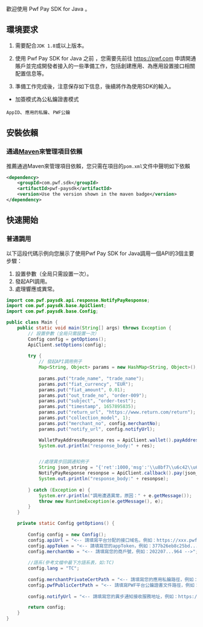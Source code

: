 
歡迎使用 Pwf Pay SDK for Java 。

## 環境要求
1. 需要配合`JDK 1.8`或以上版本。


2. 使用 Pwf Pay SDK for Java 之前 ，您需要先前往 https://pwf.com 申請開通賬戶並完成開發者接入的一些準備工作，包括創建應用、為應用設置接口相關配置信息等。

3. 準備工作完成後，注意保存如下信息，後續將作為使用SDK的輸入。

* 加簽模式為公私鑰證書模式

`AppID`、`應用的私鑰`、`PWF公鑰`

## 安裝依賴
### 通過[Maven](https://mvnrepository.com/artifact/com.pwf.sdk/pwf-paysdk)來管理項目依賴
推薦通過Maven來管理項目依賴，您只需在項目的`pom.xml`文件中聲明如下依賴

```xml
<dependency>
    <groupId>com.pwf.sdk</groupId>
    <artifactId>pwf-paysdk</artifactId>
    <version>Use the version shown in the maven badge</version>
</dependency>
```

## 快速開始
### 普通調用
以下這段代碼示例向您展示了使用Pwf Pay SDK for Java調用一個API的3個主要步驟：

1. 設置參數（全局只需設置一次）。
2. 發起API調用。
3. 處理響應或異常。

```java
import com.pwf.paysdk.api.response.NotifyPayResponse;
import com.pwf.paysdk.base.ApiClient;
import com.pwf.paysdk.base.Config;

public class Main {
    public static void main(String[] args) throws Exception {
        // 設置參數（全局只需設置一次）
        Config config = getOptions();
        ApiClient.setOptions(config);
        
        try {
            // 發起API調用例子
            Map<String, Object> params = new HashMap<String, Object>();
            
            params.put("trade_name", "trade_name");
            params.put("fiat_currency", "EUR");
            params.put("fiat_amount", 0.01);
            params.put("out_trade_no", "order-009");
            params.put("subject", "order-test");
            params.put("timestamp", 1657895835);
            params.put("return_url", "https://www.return.com/return");
            params.put("collection_model", 1);
            params.put("merchant_no", config.merchantNo);
            params.put("notify_url", config.notifyUrl);

            WalletPayAddressResponse res = ApiClient.wallet().payAddress(params);
            System.out.println("response_body:" + res);


            //處理異步回調通知例子
            String json_string = "{'ret':1000,'msg':'\\u8bf7\\u6c42\\u6210\\u529f','data':'WDlwdnBoSkFDeS96bVdIYjg4WUNaaXVuV3NTQ3JHWU9t.........'}";
            NotifyPayResponse resonpse = ApiClient.callback().pay(json_string);
            System.out.println("response_body:" + resonpse);
            
        } catch (Exception e) {
            System.err.println("調用遭遇異常，原因：" + e.getMessage());
            throw new RuntimeException(e.getMessage(), e);
        }
    }

    private static Config getOptions() {
    
        Config config = new Config();
        config.apiUrl = "<-- 請填寫平台分配的接口域名，例如：https://xxx.pwf.com/ -->";
        config.appToken = "<-- 請填寫您的appToken，例如：377b26eb8c25bd... -->";
        config.merchantNo = "<-- 請填寫您的商戶號，例如：202207...964 -->";
    
        //語系(參考文檔中最下方語系表，如:TC)
        config.lang = "TC";
        
        config.merchantPrivateCertPath = "<-- 請填寫您的應用私鑰路徑，例如：/foo/MyPrivateKey.pem -->";
        config.pwfPublicCertPath = "<-- 請填寫PWF平台公鑰證書文件路徑，例如：/foo/PwfPublicKey.pem -->";
    
        config.notifyUrl = "<-- 請填寫您的異步通知接收服務地址，例如：https://www.notify.com/notify -->";

        return config;
    }
}
```

